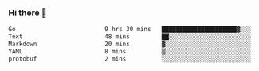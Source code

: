### Hi there 👋

<!--
**yeya24/yeya24** is a ✨ _special_ ✨ repository because its `README.md` (this file) appears on your GitHub profile.

Here are some ideas to get you started:

- 🔭 I’m currently working on ...
- 🌱 I’m currently learning ...
- 👯 I’m looking to collaborate on ...
- 🤔 I’m looking for help with ...
- 💬 Ask me about ...
- 📫 How to reach me: ...
- 😄 Pronouns: ...
- ⚡ Fun fact: ...
-->

<!--START_SECTION:waka-->

```txt
Go                         9 hrs 30 mins   █████████████████████▓░░░   87.10 %
Text                       48 mins         ██░░░░░░░░░░░░░░░░░░░░░░░   07.41 %
Markdown                   20 mins         ▓░░░░░░░░░░░░░░░░░░░░░░░░   03.15 %
YAML                       8 mins          ▒░░░░░░░░░░░░░░░░░░░░░░░░   01.36 %
protobuf                   2 mins          ░░░░░░░░░░░░░░░░░░░░░░░░░   00.40 %
```

<!--END_SECTION:waka-->
